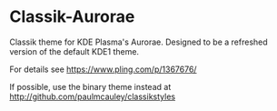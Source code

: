 # Classik-Aurorae
Classik theme for KDE Plasma's Aurorae. Designed to be a refreshed version of the default KDE1 theme.

For details see https://www.pling.com/p/1367676/

If possible, use the binary theme instead at http://github.com/paulmcauley/classikstyles
